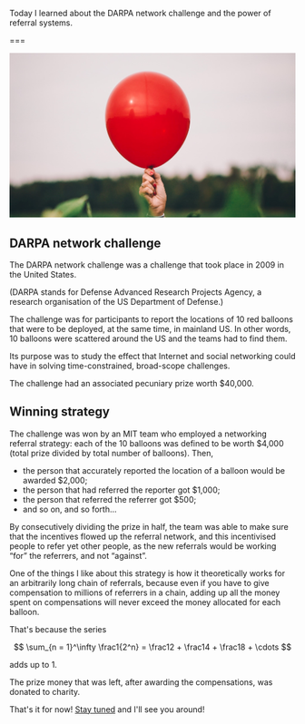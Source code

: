 Today I learned about the DARPA network challenge and the power of referral systems.

===

![A red balloon held by a hand.](thumbnail.png "Photo by Blake Cheek on Unsplash")

## DARPA network challenge

The DARPA network challenge was a challenge that took place in 2009 in the United States.

(DARPA stands for Defense Advanced Research Projects Agency, a research organisation of the US Department of Defense.)

The challenge was for participants to report the locations of 10 red balloons that were to be deployed, at the same time, in mainland US.
In other words, 10 balloons were scattered around the US and the teams had to find them.

Its purpose was to study the effect that Internet and social networking could have in solving time-constrained, broad-scope challenges.

The challenge had an associated pecuniary prize worth $40,000.

## Winning strategy

The challenge was won by an MIT team who employed a networking referral strategy:
each of the 10 balloons was defined to be worth \$4,000 (total prize divided by total number of balloons).
Then,

 - the person that accurately reported the location of a balloon would be awarded $2,000;
 - the person that had referred the reporter got $1,000;
 - the person that referred the referrer got $500;
 - and so on, and so forth...

By consecutively dividing the prize in half, the team was able to make sure that the incentives flowed up the referral network, and this incentivised people to refer yet other people, as the new referrals would be working “for” the referrers, and not “against”.

One of the things I like about this strategy is how it theoretically works for an arbitrarily long chain of referrals, because even if you have to give compensation to millions of referrers in a chain, adding up all the money spent on compensations will never exceed the money allocated for each balloon.

That's because the series

$$
\sum_{n = 1}^\infty \frac1{2^n} = \frac12 + \frac14 + \frac18 + \cdots
$$

adds up to 1.

The prize money that was left, after awarding the compensations, was donated to charity.


That's it for now! [Stay tuned][subscribe] and I'll see you around!


[subscribe]: /subscribe
[pathlib]: https://docs.python.org/3/library/pathlib.html
